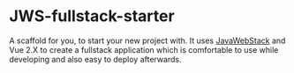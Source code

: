 # JWS-fullstack-starter
A scaffold for you, to start your new project with. It uses [JavaWebStack](https://github.com/JavaWebStack) and Vue 2.X to create a fullstack application which is comfortable to use while developing and also easy to deploy afterwards.